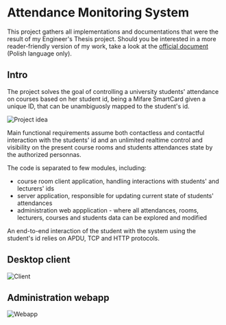 Attendance Monitoring System
====================
This project gathers all implementations and documentations that were the result of my Engineer's Thesis project. Should you be interested in a more reader-friendly version of my work, take a look at the [official document](https://github.com/zdanowiczkonrad/AttendanceMonitoring/raw/master/docs/engineers_thesis.pdf) (Polish language only).


Intro
----
The project solves the goal of controlling a university students' attendance on courses based on her student id, being a Mifare SmartCard given a unique ID, that can be unambiguosly mapped to the student's id. 

![Project idea](https://raw.githubusercontent.com/zdanowiczkonrad/AttendanceMonitoring/master/docs/images/schemat%20glowny%20ulepszony.png)

Main functional requirements assume both contactless and contactful interaction with the students' id and an unlimited realtime control and visibility on the present course rooms and students attendances state by the authorized personnas.

The code is separated to few modules, including:
* course room client application, handling interactions with students' and lecturers' ids
* server application, responsible for updating current state of students' attendances
* administration web appplication - where all attendances, rooms, lecturers, courses and students data can be explored and modified

An end-to-end interaction of the student with the system using the student's id relies on APDU, TCP and HTTP protocols.


Desktop client
---
![Client](https://raw.githubusercontent.com/zdanowiczkonrad/AttendanceMonitoring/master/docs/images/klient%20akcja%20obecnosc.png)


Administration webapp
---
![Webapp](https://raw.githubusercontent.com/zdanowiczkonrad/AttendanceMonitoring/master/docs/images/adm%20home.png)
